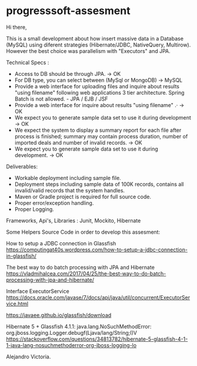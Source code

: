 # progresssoft-assesment

Hi there,

This is a small development about how insert massive data in a Database (MySQL) using diferent strategies (Hibernate/JDBC, NativeQuery, Multirow). However the best choice was parallelism with "Executors" and JPA.

Technical Specs :

- Access to DB should be through JPA. -> OK
- For DB type, you can select between (MySql or MongoDB) -> MySQL
- Provide a web interface for uploading files and inquire about results "using filename" following web applications 3 tier architecture. Spring Batch is not allowed. - JPA / EJB / JSF
- Provide a web interface for inquire about results "using filename" .· -> OK
- We expect you to generate sample data set to use it during development  -> OK
- We expect the system to display a summary report for each file after process is finished; summary may contain process duration, number of imported deals and number of invalid records.  -> OK
- We expect you to generate sample data set to use it during development.  -> OK

Deliverables:

- Workable deployment including sample file.
- Deployment steps including sample data of 100K records, contains all invalid/valid records that the system handles.
- Maven or Gradle project is required for full source code.
- Proper error/exception handling.
- Proper Logging.

Frameworks, Api's, Libraries : Junit, Mockito, Hibernate

Some Helpers Source Code in order to develop this assesment:

How to setup a JDBC connection in Glassfish
https://computingat40s.wordpress.com/how-to-setup-a-jdbc-connection-in-glassfish/

The best way to do batch processing with JPA and Hibernate
https://vladmihalcea.com/2017/04/25/the-best-way-to-do-batch-processing-with-jpa-and-hibernate/

Interface ExecutorService
https://docs.oracle.com/javase/7/docs/api/java/util/concurrent/ExecutorService.html

https://javaee.github.io/glassfish/download

Hibernate 5 + Glassfish 4.1.1: java.lang.NoSuchMethodError: org.jboss.logging.Logger.debugf(Ljava/lang/String;I)V
https://stackoverflow.com/questions/34813782/hibernate-5-glassfish-4-1-1-java-lang-nosuchmethoderror-org-jboss-logging-lo

Alejandro Victoria.
